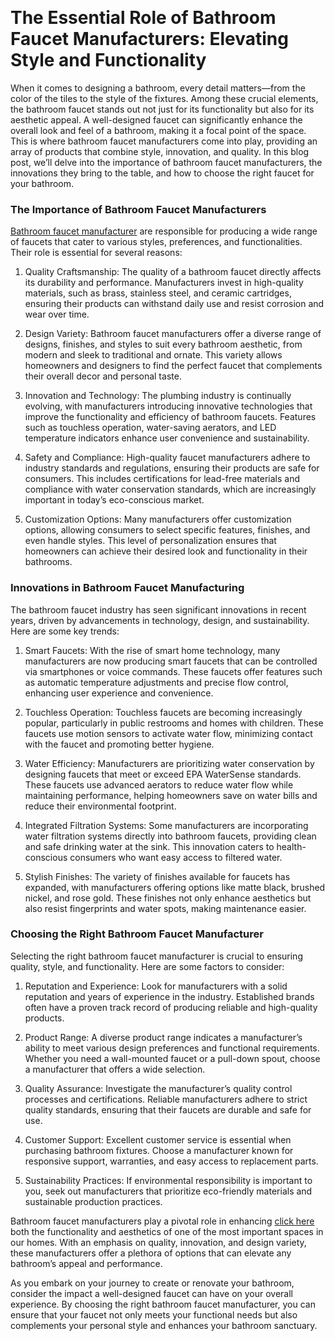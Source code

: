 <p><!-- x-tinymce/html --></p>
<div>&nbsp;</div>
<!-- x-tinymce/html -->
<div>
<h1>The Essential Role of Bathroom Faucet Manufacturers: Elevating Style and Functionality</h1>
<p>When it comes to designing a bathroom, every detail matters&mdash;from the color of the tiles to the style of the fixtures. Among these crucial elements, the bathroom faucet stands out not just for its functionality but also for its aesthetic appeal. A well-designed faucet can significantly enhance the overall look and feel of a bathroom, making it a focal point of the space. This is where bathroom faucet manufacturers come into play, providing an array of products that combine style, innovation, and quality. In this blog post, we&rsquo;ll delve into the importance of bathroom faucet manufacturers, the innovations they bring to the table, and how to choose the right faucet for your bathroom.</p>
<h3>The Importance of Bathroom Faucet Manufacturers</h3>
<p><a href="https://www.roysanitary.com/products/faucet/">Bathroom faucet manufacturer</a> are responsible for producing a wide range of faucets that cater to various styles, preferences, and functionalities. Their role is essential for several reasons:</p>
<ol>
<li>
<p>Quality Craftsmanship: The quality of a bathroom faucet directly affects its durability and performance. Manufacturers invest in high-quality materials, such as brass, stainless steel, and ceramic cartridges, ensuring their products can withstand daily use and resist corrosion and wear over time.</p>
</li>
<li>
<p>Design Variety: Bathroom faucet manufacturers offer a diverse range of designs, finishes, and styles to suit every bathroom aesthetic, from modern and sleek to traditional and ornate. This variety allows homeowners and designers to find the perfect faucet that complements their overall decor and personal taste.</p>
</li>
<li>
<p>Innovation and Technology: The plumbing industry is continually evolving, with manufacturers introducing innovative technologies that improve the functionality and efficiency of bathroom faucets. Features such as touchless operation, water-saving aerators, and LED temperature indicators enhance user convenience and sustainability.</p>
</li>
<li>
<p>Safety and Compliance: High-quality faucet manufacturers adhere to industry standards and regulations, ensuring their products are safe for consumers. This includes certifications for lead-free materials and compliance with water conservation standards, which are increasingly important in today&rsquo;s eco-conscious market.</p>
</li>
<li>
<p>Customization Options: Many manufacturers offer customization options, allowing consumers to select specific features, finishes, and even handle styles. This level of personalization ensures that homeowners can achieve their desired look and functionality in their bathrooms.</p>
</li>
</ol>
<h3>Innovations in Bathroom Faucet Manufacturing</h3>
<p>The bathroom faucet industry has seen significant innovations in recent years, driven by advancements in technology, design, and sustainability. Here are some key trends:</p>
<ol>
<li>
<p>Smart Faucets: With the rise of smart home technology, many manufacturers are now producing smart faucets that can be controlled via smartphones or voice commands. These faucets offer features such as automatic temperature adjustments and precise flow control, enhancing user experience and convenience.</p>
</li>
<li>
<p>Touchless Operation: Touchless faucets are becoming increasingly popular, particularly in public restrooms and homes with children. These faucets use motion sensors to activate water flow, minimizing contact with the faucet and promoting better hygiene.</p>
</li>
<li>
<p>Water Efficiency: Manufacturers are prioritizing water conservation by designing faucets that meet or exceed EPA WaterSense standards. These faucets use advanced aerators to reduce water flow while maintaining performance, helping homeowners save on water bills and reduce their environmental footprint.</p>
</li>
<li>
<p>Integrated Filtration Systems: Some manufacturers are incorporating water filtration systems directly into bathroom faucets, providing clean and safe drinking water at the sink. This innovation caters to health-conscious consumers who want easy access to filtered water.</p>
</li>
<li>
<p>Stylish Finishes: The variety of finishes available for faucets has expanded, with manufacturers offering options like matte black, brushed nickel, and rose gold. These finishes not only enhance aesthetics but also resist fingerprints and water spots, making maintenance easier.</p>
</li>
</ol>
<h3>Choosing the Right Bathroom Faucet Manufacturer</h3>
<p>Selecting the right bathroom faucet manufacturer is crucial to ensuring quality, style, and functionality. Here are some factors to consider:</p>
<ol>
<li>
<p>Reputation and Experience: Look for manufacturers with a solid reputation and years of experience in the industry. Established brands often have a proven track record of producing reliable and high-quality products.</p>
</li>
<li>
<p>Product Range: A diverse product range indicates a manufacturer&rsquo;s ability to meet various design preferences and functional requirements. Whether you need a wall-mounted faucet or a pull-down spout, choose a manufacturer that offers a wide selection.</p>
</li>
<li>
<p>Quality Assurance: Investigate the manufacturer&rsquo;s quality control processes and certifications. Reliable manufacturers adhere to strict quality standards, ensuring that their faucets are durable and safe for use.</p>
</li>
<li>
<p>Customer Support: Excellent customer service is essential when purchasing bathroom fixtures. Choose a manufacturer known for responsive support, warranties, and easy access to replacement parts.</p>
</li>
<li>
<p>Sustainability Practices: If environmental responsibility is important to you, seek out manufacturers that prioritize eco-friendly materials and sustainable production practices.</p>
</li>
</ol>
<p>Bathroom faucet manufacturers play a pivotal role in enhancing <a href="https://www.roysanitary.com/">click here</a> both the functionality and aesthetics of one of the most important spaces in our homes. With an emphasis on quality, innovation, and design variety, these manufacturers offer a plethora of options that can elevate any bathroom&rsquo;s appeal and performance.</p>
<p>As you embark on your journey to create or renovate your bathroom, consider the impact a well-designed faucet can have on your overall experience. By choosing the right bathroom faucet manufacturer, you can ensure that your faucet not only meets your functional needs but also complements your personal style and enhances your bathroom sanctuary.</p>
</div>
<div>&nbsp;</div>
